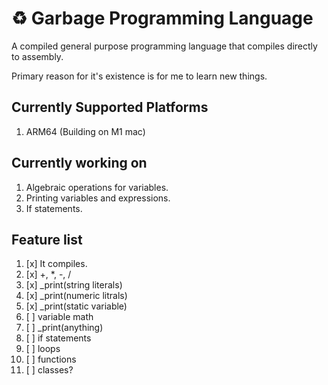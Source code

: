 # ♻️ Garbage Programming Language

A compiled general purpose programming language that compiles directly to assembly.

Primary reason for it's existence is for me to learn new things.

## Currently Supported Platforms

1. ARM64 (Building on M1 mac)

## Currently working on

1. Algebraic operations for variables.
2. Printing variables and expressions.
3. If statements.

## Feature list

1. [x] It compiles.
2. [x] +, *, -, /
3. [x] _print(string literals)
4. [x] _print(numeric litrals)
5. [x] _print(static variable)
6. [ ] variable math
7. [ ] _print(anything)
8. [ ] if statements
9. [ ] loops
10. [ ] functions
11. [ ] classes?
